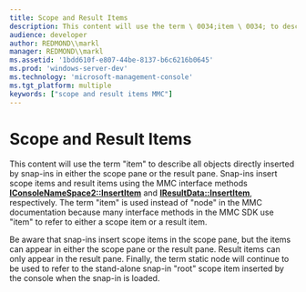```yaml
---
title: Scope and Result Items
description: This content will use the term \ 0034;item \ 0034; to describe all objects directly inserted by snap-ins in either the scope pane or the result pane.
audience: developer
author: REDMOND\\markl
manager: REDMOND\\markl
ms.assetid: '1bdd610f-e807-44be-8137-b6c6216b0645'
ms.prod: 'windows-server-dev'
ms.technology: 'microsoft-management-console'
ms.tgt_platform: multiple
keywords: ["scope and result items MMC"]
---
```


# Scope and Result Items

This content will use the term "item" to describe all objects directly inserted by snap-ins in either the scope pane or the result pane. Snap-ins insert scope items and result items using the MMC interface methods [**IConsoleNameSpace2::InsertItem**](iconsolenamespace2-insertitem.md) and [**IResultData::InsertItem**](iresultdata-insertitem.md), respectively. The term "item" is used instead of "node" in the MMC documentation because many interface methods in the MMC SDK use "item" to refer to either a scope item or a result item.

Be aware that snap-ins insert scope items in the scope pane, but the items can appear in either the scope pane or the result pane. Result items can only appear in the result pane. Finally, the term static node will continue to be used to refer to the stand-alone snap-in "root" scope item inserted by the console when the snap-in is loaded.

 

 





